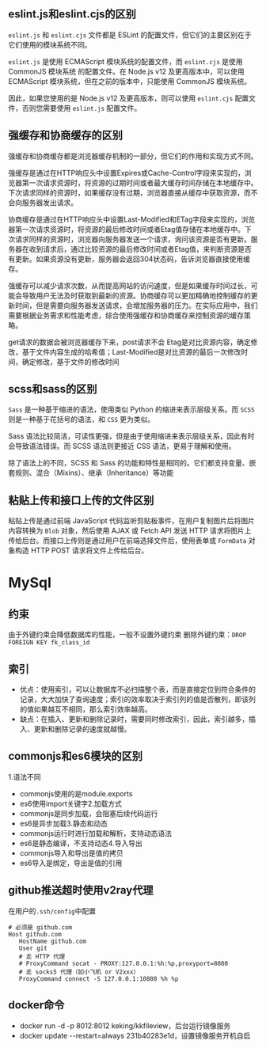 ## eslint.js和eslint.cjs的区别

`eslint.js` 和 `eslint.cjs` 文件都是 ESLint 的配置文件，但它们的主要区别在于它们使用的模块系统不同。

`eslint.js` 是使用 ECMAScript 模块系统的配置文件，而 `eslint.cjs` 是使用 CommonJS 模块系统 的配置文件。在 Node.js v12 及更高版本中，可以使用 ECMAScript 模块系统，但在之前的版本中，只能使用 CommonJS 模块系统。

因此，如果您使用的是 Node.js v12 及更高版本，则可以使用 `eslint.cjs` 配置文件，否则您需要使用 `eslint.js` 配置文件。

## 强缓存和协商缓存的区别

强缓存和协商缓存都是浏览器缓存机制的一部分，但它们的作用和实现方式不同。

强缓存是通过在HTTP响应头中设置Expires或Cache-Control字段来实现的，浏览器第一次请求资源时，将资源的过期时间或者最大缓存时间存储在本地缓存中。下次请求同样的资源时，如果缓存没有过期，浏览器直接从缓存中获取资源，而不会向服务器发出请求。

协商缓存是通过在HTTP响应头中设置Last-Modified和ETag字段来实现的，浏览器第一次请求资源时，将资源的最后修改时间或者Etag值存储在本地缓存中。下次请求同样的资源时，浏览器向服务器发送一个请求，询问该资源是否有更新。服务器在收到请求后，通过比较资源的最后修改时间或者Etag值，来判断资源是否有更新。如果资源没有更新，服务器会返回304状态码，告诉浏览器直接使用缓存。

强缓存可以减少请求次数，从而提高网站的访问速度，但是如果缓存时间过长，可能会导致用户无法及时获取到最新的资源。协商缓存可以更加精确地控制缓存的更新时间，但是需要向服务器发送请求，会增加服务器的压力。在实际应用中，我们需要根据业务需求和性能考虑，综合使用强缓存和协商缓存来控制资源的缓存策略。

get请求的数据会被浏览器缓存下来，post请求不会
Etag是对比资源内容，确定修改，基于文件内容生成的哈希值；Last-Modified是对比资源的最后一次修改时间，确定修改，基于文件的修改时间

## scss和sass的区别

`Sass` 是一种基于缩进的语法，使用类似 Python 的缩进来表示层级关系。而 `SCSS` 则是一种基于花括号的语法，和 `CSS` 更为类似。

Sass 语法比较简洁，可读性更强，但是由于使用缩进来表示层级关系，因此有时会导致语法错误。而 SCSS 语法则更接近 CSS 语法，更易于理解和使用。

除了语法上的不同，SCSS 和 Sass 的功能和特性是相同的。它们都支持变量、嵌套规则、混合（Mixins）、继承（Inheritance）等功能

## 粘贴上传和接口上传的文件区别

粘贴上传是通过前端 JavaScript 代码监听剪贴板事件，在用户复制图片后将图片内容转换为 `Blob` 对象，然后使用 AJAX 或 Fetch API 发送 HTTP 请求将图片上传给后台。而接口上传则是通过用户在前端选择文件后，使用表单或 `FormData` 对象构造 HTTP POST 请求将文件上传给后台。

# MySql

## 约束

由于外键约束会降低数据库的性能，一般不设置外键约束
删除外键约束：`DROP FOREIGN KEY fk_class_id`

## 索引

- 优点：使用索引，可以让数据库不必扫描整个表，而是直接定位到符合条件的记录，大大加快了查询速度；索引的效率取决于索引列的值是否散列，即该列的值如果越互不相同，那么索引效率越高。
- 缺点：在插入、更新和删除记录时，需要同时修改索引，因此，索引越多，插入、更新和删除记录的速度就越慢。

## commonjs和es6模块的区别

1.语法不同

- commonjs使用的是module.exports
- es6使用import关键字2.加载方式
- commonjs是同步加载，会阻塞后续代码运行
- es6是异步加载3.静态和动态
- commonjs运行时进行加载和解析，支持动态语法
- es6是静态编译，不支持动态4.导入导出
- commonjs导入和导出是值的拷贝
- es6导入是绑定，导出是值的引用

## github推送超时使用v2ray代理

在用户的`.ssh/config`中配置

```
# 必须是 github.com
Host github.com
   HostName github.com
   User git
   # 走 HTTP 代理
   # ProxyCommand socat - PROXY:127.0.0.1:%h:%p,proxyport=8080
   # 走 socks5 代理（如小飞机 or V2xxx）
   ProxyCommand connect -S 127.0.0.1:10808 %h %p
```

## docker命令

- docker run -d -p 8012:8012 keking/kkfileview，后台运行镜像服务
- docker update --restart=always 231b40283e1d，设置镜像服务开机自启
